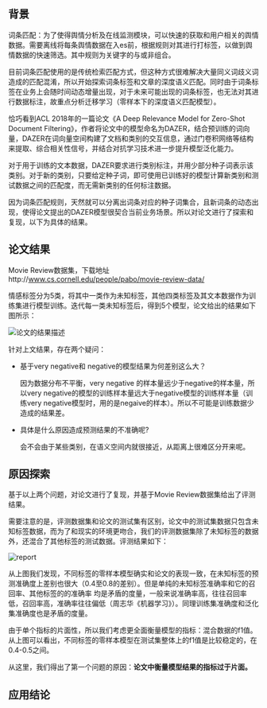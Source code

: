 
## 背景

词条匹配：为了使得舆情分析及在线监测模块，可以快速的获取和用户相关的舆情数据。需要离线将每条舆情数据在入es前，根据规则对其进行打标签，以做到舆情数据的快速筛选。其中规则为关键字的与或非组合。

目前词条匹配使用的是传统检索匹配方式，但这种方式很难解决大量同义词歧义词造成的匹配混淆，所以开始探索词条标签和文章的深度语义匹配。同时由于词条标签在业务上会随时间动态增量出现，对于未来可能出现的词条标签，也无法对其进行数据标注，故重点分析迁移学习（零样本下的深度语义匹配模型）。

 恰巧看到ACL 2018年的一篇论文《A Deep Relevance Model for Zero-Shot Document Filtering》，作者将论文中的模型命名为DAZER，结合预训练的词向量，DAZER在词向量空间构建了文档和类别的交互信息，通过门卷积网络等结构来提取、综合相关性信号，并结合对抗学习技术进一步提升模型泛化能力。

对于用于训练的文本数据，DAZER要求进行类别标注，并用少部分种子词表示该类别。对于新的类别，只要给定种子词，即可使用已训练好的模型计算新类别和测试数据之间的匹配度，而无需新类别的任何标注数据。

因为词条匹配规则，天然就可以分离出词条对应的种子词集合，且新词条的动态出现，使得论文提出的DAZER模型很契合当前业务场景。所以对论文进行了探索和复现，以下为具体的结果。

## 论文结果

Movie Review数据集，下载地址http://www.cs.cornell.edu/people/pabo/movie-review-data/

情感标签分为5类，将其中一类作为未知标签，其他四类标签及其文本数据作为训练集进行模型训练。迭代每一类未知标签后，得到5个模型，论文给出的结果如下图所示：

![论文的结果描述](https://raw.githubusercontent.com/LiuNingGit/DAZER/master/imags/20180925160458.png)


针对上文结果，存在两个疑问：

- 基于very negative和 negative的模型结果为何差别这么大？

    因为数据分布不平衡，very negative 的样本量远少于negative的样本量，所以very negative的模型的训练样本量远大于negative模型的训练样本量（训练very negative模型时，用的是negaive的样本）。所以不可能是训练数据少造成的结果差。

- 具体是什么原因造成预测结果的不准确呢?

   会不会由于某些类别，在语义空间内就很接近，从距离上很难区分开来呢。

## 原因探索

基于以上两个问题，对论文进行了复现，并基于Movie Review数据集给出了评测结果。

需要注意的是，评测数据集和论文的测试集有区别，论文中的测试集数据只包含未知标签数据，而为了和现实的环境更吻合，我们的评测数据集除了未知标签的数据外，还混合了其他标签的测试数据。评测结果如下：

![report](https://raw.githubusercontent.com/LiuNingGit/DAZER/master/imags/2018-09-25-20-01-05.jpg)

从上图我们发现，不同标签的零样本模型确实和论文的表现一致，在未知标签的预测准确度上差别也很大（0.4至0.8的差别）。但是单纯的未知标签准确率和它的召回率、其他标签的的准确率
均是矛盾的度量，一般来说准确率高，往往召回率低，召回率高，准确率往往偏低（周志华《机器学习》）。同理训练集准确度和泛化集准确度也是矛盾的度量。

由于单个指标的片面性，所以我们考虑更全面衡量模型的指标：混合数据的f1值。从上图可以看出，不同标签的零样本模型在测试集整体上的f1值是比较稳定的，在0.4-0.5之间。

从这里，我们得出了第一个问题的原因：**论文中衡量模型结果的指标过于片面。**

## 应用结论

